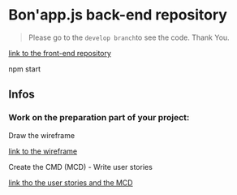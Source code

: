 # Bon'app.js back-end repository
> Please go to the `develop branch`to see the code. Thank You.

[link to the front-end repository](https://github.com/rachOS/front-bon_app.js)

npm start

## Infos
### Work on the preparation part of your project:

Draw the wireframe

[link to the wireframe](https://www.figma.com/proto/aIiZ52DFRyL46V1MobWHRC/Untitled?node-id=1%3A118&frame-preset-name=Desktop&scaling=min-zoom)

Create the CMD (MCD) - Write user stories

[link tho the user stories and the MCD](https://github.com/rachOS/back-bon_app.js/tree/develop/misc)



